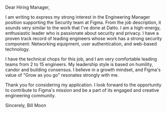 Dear Hiring Manager,

I am writing to express my strong interest in the Engineering Manager position supporting the Security team at Figma. 
From the job description, it sounds very similar to the work that I've done at Datto.
I am a high-energy, enthusiastic leader who is passionate about security and privacy. I have a proven track record of
leading engineers whose work has a strong security component: Networking equipment, user authentication, and web-based technology.

I have the technical chops for this job, and I am very comfortable leading teams from 2 to 15 engineers. My leadership style is based on humility, candor and building consensus. I believe in a growth mindset, and Figma's value of "Grow as you go" resonates strongly with me.

Thank you for considering my application. I look forward to the opportunity to contribute to Figma's mission and be a part of its engaged and creative engineering community.

Sincerely,
Bill Moon
